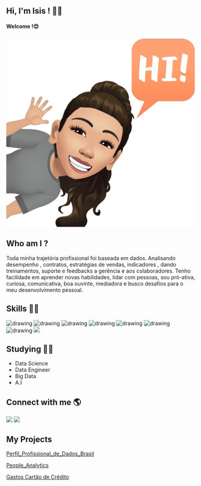 ## Hi, I'm Isis ! 👩👋
#### Welcome !😊
###
![GitHub_Logo](fbavatar_1629858115414_6836120412915171456.png)
## Who am I ?


Toda minha trajetória profissional foi baseada em dados.
Analisando desempenho , contratos, estratégias de vendas, indicadores , dando treinamentos, suporte e feedbacks a gerência e aos colaboradores.
Tenho facilidade em aprender novas habilidades, lidar com pessoas, sou pró-ativa, curiosa, comunicativa, boa ouvinte, mediadora e busco desafios para o meu desenvolvimento pessoal.




## Skills 👩‍💻


<img src="https://encrypted-tbn0.gstatic.com/images?q=tbn:ANd9GcQYygpxE_XKjZDoV9GwPlXbx96Yt2xJDZZYJ-QevV-XfxNDY7wNoqqKDVjLsGyg1fVFffI&usqp=CAU" alt="drawing" width="40"/>  <img src="https://www.blue2purple.com/wp-content/uploads/2017/05/52.jpg" alt="drawing" width="40"/>  <img src="https://cdn.icon-icons.com/icons2/2397/PNG/512/microsoft_office_excel_logo_icon_145720.png" alt="drawing" width="40"/>  <img src="https://aptonic.com/blog/wp-content/uploads/2015/08/python-logo.png" alt="drawing" width="40"/>  <img src="https://p.kindpng.com/picc/s/574-5747046_python-pandas-logo-transparent-hd-png-download.png" alt="drawing" width="40"/>  <img src="https://encrypted-tbn0.gstatic.com/images?q=tbn:ANd9GcQofaLU1xF_18T5qp53gWmPwKfuOvAsOB3Vka1DUMLZ6FCNSDpR-U0T37S35bEc_-jd48g&usqp=CAU" alt="drawing" width="40"/>  <img src="https://i1.wp.com/www.vooo.pro/insights/wp-content/uploads/2017/03/181074LOGO.jpg?fit=400%2C400&ssl=1" alt="drawing" width="40"/>  <img src="https://raw.githubusercontent.com/donnemartin/data-science-ipython-notebooks/master/images/numpy.png" width="40"/>  


## Studying 👩‍🎓

* Data Science
* Data Engineer
* Big Data
* A.I

## Connect with me 🌎

[<img src="https://img2.gratispng.com/20171202/f59/linkedin-download-png-5a22d420d16602.1978549215122319688577.jpg" width="40"/>](https://www.linkedin.com/in/isiskarina)  [<img src="https://e7.pngegg.com/pngimages/284/477/png-clipart-computer-icons-graphy-instagram-logo-instagram-logo-miscellaneous-text.png" width="40"/>](https://www.instagram.com/invites/contact/?i=125ba1usor69b&utm_content=4ubyr1)

## My Projects

[
Perfil_Profissional_de_Dados_Brasil](https://github.com/IsisKarina/Perfil_Profissional_de_Dados_Brasil)

[People_Analytics](https://github.com/IsisKarina/People_Analytics)

[Gastos Cartão de Crédito](https://github.com/IsisKarina/Gastos_Cartao_de_Credito)


<!--
**IsisKarina/IsisKarina** is a ✨ _special_ ✨ repository because its `README.md` (this file) appears on your GitHub profile.

Here are some ideas to get you started:

- 🔭 I’m currently working on ...
- 🌱 I’m currently learning ...
- 👯 I’m looking to collaborate on ...
- 🤔 I’m looking for help with ...
- 💬 Ask me about ...
- 📫 How to reach me: ...
- 😄 Pronouns: ...
- ⚡ Fun fact: ...
-->
